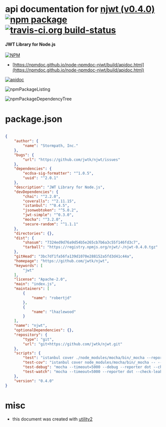 # api documentation for  [njwt (v0.4.0)](https://github.com/jwtk/njwt)  [![npm package](https://img.shields.io/npm/v/npmdoc-njwt.svg?style=flat-square)](https://www.npmjs.org/package/npmdoc-njwt) [![travis-ci.org build-status](https://api.travis-ci.org/npmdoc/node-npmdoc-njwt.svg)](https://travis-ci.org/npmdoc/node-npmdoc-njwt)
#### JWT Library for Node.js

[![NPM](https://nodei.co/npm/njwt.png?downloads=true&downloadRank=true&stars=true)](https://www.npmjs.com/package/njwt)

- [https://npmdoc.github.io/node-npmdoc-njwt/build/apidoc.html](https://npmdoc.github.io/node-npmdoc-njwt/build/apidoc.html)

[![apidoc](https://npmdoc.github.io/node-npmdoc-njwt/build/screenCapture.buildCi.browser.%252Ftmp%252Fbuild%252Fapidoc.html.png)](https://npmdoc.github.io/node-npmdoc-njwt/build/apidoc.html)

![npmPackageListing](https://npmdoc.github.io/node-npmdoc-njwt/build/screenCapture.npmPackageListing.svg)

![npmPackageDependencyTree](https://npmdoc.github.io/node-npmdoc-njwt/build/screenCapture.npmPackageDependencyTree.svg)



# package.json

```json

{
    "author": {
        "name": "Stormpath, Inc."
    },
    "bugs": {
        "url": "https://github.com/jwtk/njwt/issues"
    },
    "dependencies": {
        "ecdsa-sig-formatter": "^1.0.5",
        "uuid": "^2.0.1"
    },
    "description": "JWT Library for Node.js",
    "devDependencies": {
        "chai": "^2.2.0",
        "coveralls": "^2.11.15",
        "istanbul": "^0.4.5",
        "jsonwebtoken": "^5.0.2",
        "jwt-simple": "^0.3.0",
        "mocha": "^3.2.0",
        "secure-random": "^1.1.1"
    },
    "directories": {},
    "dist": {
        "shasum": "7324ed9d76a9d54b5e265cb7b6a3c55f146fd3c7",
        "tarball": "https://registry.npmjs.org/njwt/-/njwt-0.4.0.tgz"
    },
    "gitHead": "3bc7df1fa56fa139d1070e288152a5fd3d41c44a",
    "homepage": "https://github.com/jwtk/njwt",
    "keywords": [
        "jwt"
    ],
    "license": "Apache-2.0",
    "main": "index.js",
    "maintainers": [
        {
            "name": "robertjd"
        },
        {
            "name": "lhazlewood"
        }
    ],
    "name": "njwt",
    "optionalDependencies": {},
    "repository": {
        "type": "git",
        "url": "git+https://github.com/jwtk/njwt.git"
    },
    "scripts": {
        "test": "istanbul cover ./node_modules/mocha/bin/_mocha --report lcovonly test/ -- -R spec --no-timeouts; cat ./coverage/lcov.info | ./node_modules/coveralls/bin/coveralls.js; rm -rf ./coverage",
        "test-cov": "istanbul cover node_modules/mocha/bin/_mocha -- --timeout=5000 --reporter dot --check-leaks test/",
        "test-debug": "mocha --timeout=5000 --debug --reporter dot --check-leaks -w ./*.js test/ ",
        "test-watch": "mocha --timeout=5000 --reporter dot --check-leaks -w ./*.js test/ "
    },
    "version": "0.4.0"
}
```



# misc
- this document was created with [utility2](https://github.com/kaizhu256/node-utility2)

